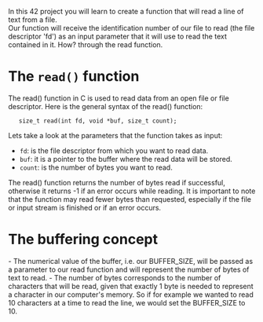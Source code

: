 In this 42 project you will learn to create a function that will read a line of text from a file.<br>
Our function will receive the identification number of our file to read (the file descriptor 'fd') as an input parameter that it will use to read the text contained in it. How? through the read function.
<h1 align="left">The <code>read()</code> function</h1>

The read() function in C is used to read data from an open file or file descriptor. 
Here is the general syntax of the read() function:

<code>&nbsp;&nbsp;&nbsp;size_t read(int fd, void *buf, size_t count);</code>

Lets take a look at the parameters that the function takes as input:

- <code>fd</code>: is the file descriptor from which you want to read data. 
- <code>buf</code>: it is a pointer to the buffer where the read data will be stored.
- <code>count</code>: is the number of bytes you want to read.

The read() function returns the number of bytes read if successful, otherwise it returns -1 if an error occurs while reading. It is important to note that the function may read fewer bytes than requested, especially if the file or input stream is finished or if an error occurs.

<h1 align="left">The buffering concept</h1>
- The numerical value of the buffer, i.e. our BUFFER_SIZE, will be passed as a parameter to our read function and will represent the number of bytes of text to read.
- The number of bytes corresponds to the number of characters that will be read, given that exactly 1 byte is needed to represent a character in our computer's memory. So if for example we wanted to read 10 characters at a time to read the line, we would set the BUFFER_SIZE to 10.
 


